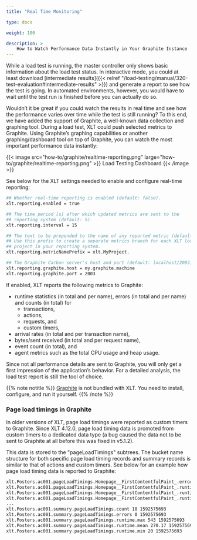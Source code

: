 ```yaml
---
title: "Real Time Monitoring"

type: docs

weight: 100

description: >
    How to Watch Performance Data Instantly in Your Graphite Instance
---
```


While a load test is running, the master controller only shows basic information about the load test status. In interactive mode, you could at least download [intermediate results]({{< relref "/load-testing/manual/320-test-evaluation#intermediate-results" >}}) and generate a report to see how the test is going. In automated environments, however, you would have to wait until the test run is finished before you can actually do so.

Wouldn’t it be great if you could watch the results in real time and see how the performance varies over time while the test is still running? To this end, we have added the support of Graphite, a well-known data collection and graphing tool. During a load test, XLT could push selected metrics to Graphite. Using Graphite’s graphing capabilities or another graphing/dashboard tool on top of Graphite, you can watch the most important performance data instantly:

{{< image src="how-to/graphite/realtime-reporting.png" large="how-to/graphite/realtime-reporting.png" >}}
Load Testing Dashboard
{{< /image >}}

See below for the XLT settings needed to enable and configure real-time reporting:

```bash
## Whether real-time reporting is enabled (default: false).
xlt.reporting.enabled = true

## The time period [s] after which updated metrics are sent to the 
## reporting system (default: 5).
xlt.reporting.interval = 15

## The text to be prepended to the name of any reported metric (default: "").
## Use this prefix to create a separate metrics branch for each XLT load test
## project in your reporting system.
xlt.reporting.metricNamePrefix = xlt.MyProject.

## The Graphite Carbon server's host and port (default: localhost/2003).
xlt.reporting.graphite.host = my.graphite.machine
xlt.reporting.graphite.port = 2003
```
If enabled, XLT reports the following metrics to Graphite:

- runtime statistics (in total and per name), errors (in total and per name) and counts (in total) for
	- transactions,
	- actions,
	- requests, and
	- custom timers,
- arrival rates (in total and per transaction name),
- bytes/sent received (in total and per request name),
- event count (in total), and
- agent metrics such as the total CPU usage and heap usage.

Since not all performance details are sent to Graphite, you will only get a first impression of the application’s behavior. For a detailed analysis, the load test report is still the tool of choice.

{{% note notitle %}}
[Graphite](http://graphite.readthedocs.org/en/latest/install.html) is not bundled with XLT. You need to install, configure, and run it yourself.
{{% /note %}}

### Page load timings in Graphite

In older versions of XLT, page load timings were reported as custom timers to Graphite. Since XLT 4.12.0, page load timing data is promoted from custom timers to a dedicated data type (a bug caused the data not to be sent to Graphite at all before this was fixed in v5.1.2). 

This data is stored to the "pageLoadTimings" subtrees. The bucket name structure for both specific page load timing records and summary records is similar to that of actions and custom timers. See below for an example how page load timing data is reported to Graphite:

```txt
xlt.Posters.ac001.pageLoadTimings.Homepage__FirstContentfulPaint_.errors 0 1592575693
xlt.Posters.ac001.pageLoadTimings.Homepage__FirstContentfulPaint_.runtime.max 543 1592575693
xlt.Posters.ac001.pageLoadTimings.Homepage__FirstContentfulPaint_.runtime.mean 543.00 1592575693
xlt.Posters.ac001.pageLoadTimings.Homepage__FirstContentfulPaint_.runtime.min 543 1592575693
...
xlt.Posters.ac001.summary.pageLoadTimings.count 18 1592575693
xlt.Posters.ac001.summary.pageLoadTimings.errors 0 1592575693
xlt.Posters.ac001.summary.pageLoadTimings.runtime.max 543 1592575693
xlt.Posters.ac001.summary.pageLoadTimings.runtime.mean 270.17 1592575693
xlt.Posters.ac001.summary.pageLoadTimings.runtime.min 20 1592575693
```
